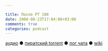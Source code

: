 ```yaml
---

title: После РТ 100
date: 2008-08-23T17:04:00+03:00
comments: true
categories: podcast
---
```

[аудио](http://cdn.radio-t.com/rt100post.mp3) ● [пиратский torrent](http://pirates.radio-t.com/torrents/rt100post.mp3.torrent) ● [лог чата](http://chat.radio-t.com/logs/radio-t-100.html) ● [wiki](http://wiki.radio-t.com/%D0%9F%D0%BE%D1%81%D0%BB%D0%B5_%D0%A0%D0%A2_100)<audio src="http://cdn.radio-t.com/rt100post.mp3" preload="none">
